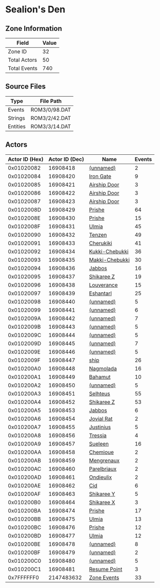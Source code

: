 # Sealion's Den

## Zone Information

| Field        |   Value |
|--------------|---------|
| Zone ID      |      32 |
| Total Actors |      50 |
| Total Events |     740 |

## Source Files

| Type     | File Path     |
|----------|---------------|
| Events   | ROM3/0/98.DAT |
| Strings  | ROM3/2/42.DAT |
| Entities | ROM3/3/14.DAT |

## Actors

| Actor ID (Hex)   |   Actor ID (Dec) | Name                                                 |   Events |
|------------------|------------------|------------------------------------------------------|----------|
| 0x01020082       |         16908418 | [(unnamed)](./16908418.md)                           |        2 |
| 0x01020084       |         16908420 | [Iron Gate](./16908420%20-%20Iron%20Gate.md)         |        9 |
| 0x01020085       |         16908421 | [Airship Door](./16908421%20-%20Airship%20Door.md)   |        3 |
| 0x01020086       |         16908422 | [Airship Door](./16908422%20-%20Airship%20Door.md)   |        3 |
| 0x01020087       |         16908423 | [Airship Door](./16908423%20-%20Airship%20Door.md)   |        3 |
| 0x0102008D       |         16908429 | [Prishe](./16908429%20-%20Prishe.md)                 |       64 |
| 0x0102008E       |         16908430 | [Prishe](./16908430%20-%20Prishe.md)                 |       15 |
| 0x0102008F       |         16908431 | [Ulmia](./16908431%20-%20Ulmia.md)                   |       45 |
| 0x01020090       |         16908432 | [Tenzen](./16908432%20-%20Tenzen.md)                 |       49 |
| 0x01020091       |         16908433 | [Cherukiki](./16908433%20-%20Cherukiki.md)           |       41 |
| 0x01020092       |         16908434 | [Kukki-Chebukki](./16908434%20-%20Kukki-Chebukki.md) |       36 |
| 0x01020093       |         16908435 | [Makki-Chebukki](./16908435%20-%20Makki-Chebukki.md) |       30 |
| 0x01020094       |         16908436 | [Jabbos](./16908436%20-%20Jabbos.md)                 |       16 |
| 0x01020095       |         16908437 | [Shikaree Z](./16908437%20-%20Shikaree%20Z.md)       |       19 |
| 0x01020096       |         16908438 | [Louverance](./16908438%20-%20Louverance.md)         |       15 |
| 0x01020097       |         16908439 | [Eshantarl](./16908439%20-%20Eshantarl.md)           |       25 |
| 0x01020098       |         16908440 | [(unnamed)](./16908440.md)                           |        5 |
| 0x01020099       |         16908441 | [(unnamed)](./16908441.md)                           |        6 |
| 0x0102009A       |         16908442 | [(unnamed)](./16908442.md)                           |        7 |
| 0x0102009B       |         16908443 | [(unnamed)](./16908443.md)                           |        5 |
| 0x0102009C       |         16908444 | [(unnamed)](./16908444.md)                           |        5 |
| 0x0102009D       |         16908445 | [(unnamed)](./16908445.md)                           |        7 |
| 0x0102009E       |         16908446 | [(unnamed)](./16908446.md)                           |        5 |
| 0x0102009F       |         16908447 | [ship](./16908447%20-%20ship.md)                     |       26 |
| 0x010200A0       |         16908448 | [Nagmolada](./16908448%20-%20Nagmolada.md)           |       16 |
| 0x010200A1       |         16908449 | [Bahamut](./16908449%20-%20Bahamut.md)               |       10 |
| 0x010200A2       |         16908450 | [(unnamed)](./16908450.md)                           |        5 |
| 0x010200A3       |         16908451 | [Selhteus](./16908451%20-%20Selhteus.md)             |       55 |
| 0x010200A4       |         16908452 | [Shikaree Z](./16908452%20-%20Shikaree%20Z.md)       |       53 |
| 0x010200A5       |         16908453 | [Jabbos](./16908453%20-%20Jabbos.md)                 |        6 |
| 0x010200A6       |         16908454 | [Jovial Rat](./16908454%20-%20Jovial%20Rat.md)       |        2 |
| 0x010200A7       |         16908455 | [Justinius](./16908455%20-%20Justinius.md)           |        5 |
| 0x010200A8       |         16908456 | [Tressia](./16908456%20-%20Tressia.md)               |        4 |
| 0x010200A9       |         16908457 | [Sueleen](./16908457%20-%20Sueleen.md)               |       16 |
| 0x010200AA       |         16908458 | [Chemioue](./16908458%20-%20Chemioue.md)             |        2 |
| 0x010200AB       |         16908459 | [Mengrenaux](./16908459%20-%20Mengrenaux.md)         |        2 |
| 0x010200AC       |         16908460 | [Parelbriaux](./16908460%20-%20Parelbriaux.md)       |        2 |
| 0x010200AD       |         16908461 | [Ondieulix](./16908461%20-%20Ondieulix.md)           |        2 |
| 0x010200AE       |         16908462 | [Cid](./16908462%20-%20Cid.md)                       |        6 |
| 0x010200AF       |         16908463 | [Shikaree Y](./16908463%20-%20Shikaree%20Y.md)       |        5 |
| 0x010200B0       |         16908464 | [Shikaree X](./16908464%20-%20Shikaree%20X.md)       |        3 |
| 0x010200BA       |         16908474 | [Prishe](./16908474%20-%20Prishe.md)                 |       17 |
| 0x010200BB       |         16908475 | [Ulmia](./16908475%20-%20Ulmia.md)                   |       13 |
| 0x010200BC       |         16908476 | [Prishe](./16908476%20-%20Prishe.md)                 |       12 |
| 0x010200BD       |         16908477 | [Ulmia](./16908477%20-%20Ulmia.md)                   |       12 |
| 0x010200BE       |         16908478 | [(unnamed)](./16908478.md)                           |        8 |
| 0x010200BF       |         16908479 | [(unnamed)](./16908479.md)                           |        2 |
| 0x010200C0       |         16908480 | [(unnamed)](./16908480.md)                           |        5 |
| 0x010200C1       |         16908481 | [Resume Point](./16908481%20-%20Resume%20Point.md)   |        3 |
| 0x7FFFFFF0       |       2147483632 | [Zone Events](./Zone%20Events.md)                    |       33 |